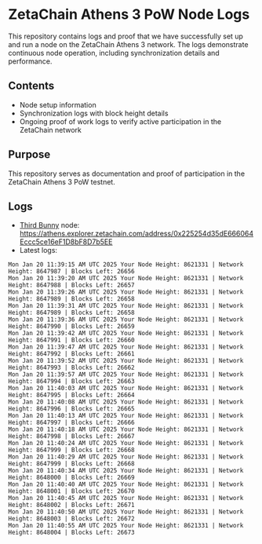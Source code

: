 # ZetaChain Athens 3 PoW Node Logs
This repository contains logs and proof that we have successfully set up and run a node on the ZetaChain Athens 3 network. The logs demonstrate continuous node operation, including synchronization details and performance.

## Contents
- Node setup information
- Synchronization logs with block height details
- Ongoing proof of work logs to verify active participation in the ZetaChain network

## Purpose
This repository serves as documentation and proof of participation in the ZetaChain Athens 3 PoW testnet.

## Logs

- [Third Bunny](https://thirdbunny.xyz/) node: https://athens.explorer.zetachain.com/address/0x225254d35dE666064Eccc5ce16eF1D8bF8D7b5EE
- Latest logs:
```
Mon Jan 20 11:39:15 AM UTC 2025 Your Node Height: 8621331 | Network Height: 8647987 | Blocks Left: 26656
Mon Jan 20 11:39:20 AM UTC 2025 Your Node Height: 8621331 | Network Height: 8647988 | Blocks Left: 26657
Mon Jan 20 11:39:26 AM UTC 2025 Your Node Height: 8621331 | Network Height: 8647989 | Blocks Left: 26658
Mon Jan 20 11:39:31 AM UTC 2025 Your Node Height: 8621331 | Network Height: 8647989 | Blocks Left: 26658
Mon Jan 20 11:39:36 AM UTC 2025 Your Node Height: 8621331 | Network Height: 8647990 | Blocks Left: 26659
Mon Jan 20 11:39:42 AM UTC 2025 Your Node Height: 8621331 | Network Height: 8647991 | Blocks Left: 26660
Mon Jan 20 11:39:47 AM UTC 2025 Your Node Height: 8621331 | Network Height: 8647992 | Blocks Left: 26661
Mon Jan 20 11:39:52 AM UTC 2025 Your Node Height: 8621331 | Network Height: 8647993 | Blocks Left: 26662
Mon Jan 20 11:39:57 AM UTC 2025 Your Node Height: 8621331 | Network Height: 8647994 | Blocks Left: 26663
Mon Jan 20 11:40:03 AM UTC 2025 Your Node Height: 8621331 | Network Height: 8647995 | Blocks Left: 26664
Mon Jan 20 11:40:08 AM UTC 2025 Your Node Height: 8621331 | Network Height: 8647996 | Blocks Left: 26665
Mon Jan 20 11:40:13 AM UTC 2025 Your Node Height: 8621331 | Network Height: 8647997 | Blocks Left: 26666
Mon Jan 20 11:40:18 AM UTC 2025 Your Node Height: 8621331 | Network Height: 8647998 | Blocks Left: 26667
Mon Jan 20 11:40:24 AM UTC 2025 Your Node Height: 8621331 | Network Height: 8647999 | Blocks Left: 26668
Mon Jan 20 11:40:29 AM UTC 2025 Your Node Height: 8621331 | Network Height: 8647999 | Blocks Left: 26668
Mon Jan 20 11:40:34 AM UTC 2025 Your Node Height: 8621331 | Network Height: 8648000 | Blocks Left: 26669
Mon Jan 20 11:40:40 AM UTC 2025 Your Node Height: 8621331 | Network Height: 8648001 | Blocks Left: 26670
Mon Jan 20 11:40:45 AM UTC 2025 Your Node Height: 8621331 | Network Height: 8648002 | Blocks Left: 26671
Mon Jan 20 11:40:50 AM UTC 2025 Your Node Height: 8621331 | Network Height: 8648003 | Blocks Left: 26672
Mon Jan 20 11:40:55 AM UTC 2025 Your Node Height: 8621331 | Network Height: 8648004 | Blocks Left: 26673
```
